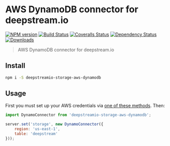 # AWS DynamoDB connector for deepstream.io

[![NPM version][npm-image]][npm-url]
[![Build Status][travis-image]][travis-url]
[![Coveralls Status][coveralls-image]][coveralls-url]
[![Dependency Status][depstat-image]][depstat-url]
[![Downloads][download-badge]][npm-url]

> AWS DynamoDB connector for deepstream.io

## Install

```sh
npm i -S deepstreamio-storage-aws-dynamodb
```

## Usage

First you must set up your AWS credentials via [one of these methods][aws-auth-docs]. Then:

```js
import DynamoConnector from 'deepstreamio-storage-aws-dynamodb';

server.set('storage', new DynamoConnector({
	region: 'us-east-1',
	table: 'deepstream'
}));
```

[aws-auth-docs]: https://docs.aws.amazon.com/AWSJavaScriptSDK/guide/node-configuring.html

[npm-url]: https://npmjs.org/package/deepstreamio-storage-aws-dynamodb
[npm-image]: https://img.shields.io/npm/v/deepstreamio-storage-aws-dynamodb.svg?style=flat-square

[travis-url]: https://travis-ci.org/inxilpro/deepstreamio-storage-aws-dynamodb
[travis-image]: https://img.shields.io/travis/inxilpro/deepstreamio-storage-aws-dynamodb.svg?style=flat-square

[coveralls-url]: https://coveralls.io/r/inxilpro/deepstreamio-storage-aws-dynamodb
[coveralls-image]: https://img.shields.io/coveralls/inxilpro/deepstreamio-storage-aws-dynamodb.svg?style=flat-square

[depstat-url]: https://david-dm.org/inxilpro/deepstreamio-storage-aws-dynamodb
[depstat-image]: https://david-dm.org/inxilpro/deepstreamio-storage-aws-dynamodb.svg?style=flat-square

[download-badge]: http://img.shields.io/npm/dm/deepstreamio-storage-aws-dynamodb.svg?style=flat-square
